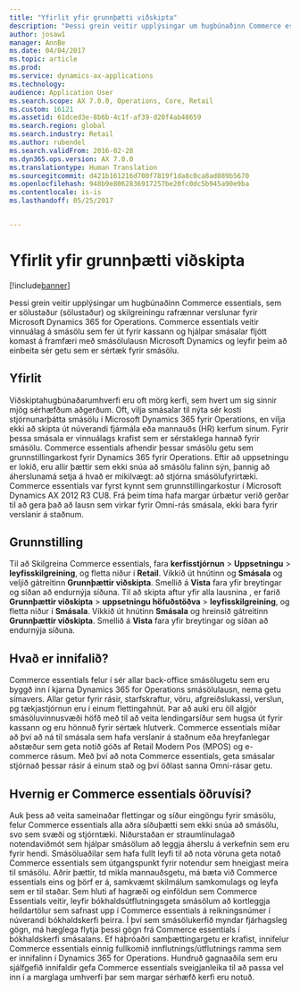 ```yaml
---
title: "Yfirlit yfir grunnþætti viðskipta"
description: "Þessi grein veitir upplýsingar um hugbúnaðinn Commerce essentials, sem er sölustaður (sölustaður) og skilgreiningu rafrænnar verslunar fyrir Microsoft Dynamics 365 for Operations. Commerce essentials veitir vinnuálag á smásölu sem fer út fyrir kassann og hjálpar smásalar fljótt komast á framfæri með smásölulausn Microsoft Dynamics og leyfir þeim að einbeita sér getu sem er sértæk fyrir smásölu."
author: josaw1
manager: AnnBe
ms.date: 04/04/2017
ms.topic: article
ms.prod: 
ms.service: dynamics-ax-applications
ms.technology: 
audience: Application User
ms.search.scope: AX 7.0.0, Operations, Core, Retail
ms.custom: 16121
ms.assetid: 61dced3e-8b6b-4c1f-af39-d20f4ab48659
ms.search.region: global
ms.search.industry: Retail
ms.author: rubendel
ms.search.validFrom: 2016-02-28
ms.dyn365.ops.version: AX 7.0.0
ms.translationtype: Human Translation
ms.sourcegitcommit: d421b161216d700f7819f1da8c0ca8ad089b5670
ms.openlocfilehash: 948b9e8062836917257be20fc0dc5b945a90e9ba
ms.contentlocale: is-is
ms.lasthandoff: 05/25/2017


---
```


# <a name="commerce-essentials-overview"></a>Yfirlit yfir grunnþætti viðskipta

[!include[banner](includes/banner.md)]


Þessi grein veitir upplýsingar um hugbúnaðinn Commerce essentials, sem er sölustaður (sölustaður) og skilgreiningu rafrænnar verslunar fyrir Microsoft Dynamics 365 for Operations. Commerce essentials veitir vinnuálag á smásölu sem fer út fyrir kassann og hjálpar smásalar fljótt komast á framfæri með smásölulausn Microsoft Dynamics og leyfir þeim að einbeita sér getu sem er sértæk fyrir smásölu. 

<a name="overview"></a>Yfirlit
--------

Viðskiptahugbúnaðarumhverfi eru oft mörg kerfi, sem hvert um sig sinnir mjög sérhæfðum aðgerðum. Oft, vilja smásalar til nýta sér kosti stjórnunarþátta smásölu í Microsoft Dynamics 365 fyrir Operations, en vilja ekki að skipta út núverandi fjármála eða mannauðs (HR) kerfum sínum. Fyrir þessa smásala er vinnuálags krafist sem er sérstaklega hannað fyrir smásölu. Commerce essentials afhendir þessar smásölu getu sem grunnstillingarkost fyrir Dynamics 365 fyrir Operations. Eftir að uppsetningu er lokið, eru allir þættir sem ekki snúa að smásölu falinn sýn, þannig að áherslunamá setja á hvað er mikilvægt: að stjórna smásölufyrirtæki. Commerce essentials var fyrst kynnt sem grunnstillingarkostur í Microsoft Dynamics AX 2012 R3 CU8. Frá þeim tíma hafa margar úrbætur verið gerðar til að gera það að lausn sem virkar fyrir Omni-rás smásala, ekki bara fyrir verslanir á staðnum.

## <a name="configuration"></a>Grunnstilling
Til að Skilgreina Commerce essentials, fara **kerfisstjórnun** &gt; **Uppsetningu** &gt; **leyfisskilgreining**, og fletta niður í **Retail**. Víkkið út hnútinn og **Smásala** og veljið gátreitinn **Grunnþættir viðskipta**. Smellið á **Vista** fara yfir breytingar og síðan að endurnýja síðuna. Til að skipta aftur yfir alla lausnina , er farið **Grunnþættir viðskipta** &gt; **uppsetningu höfuðstöðva** &gt; **leyfisskilgreining**, og fletta niður í **Smásala**. Víkkið út hnútinn **Smásala** og hreinsið gátreitinn **Grunnþættir viðskipta**. Smellið á **Vista** fara yfir breytingar og síðan að endurnýja síðuna.

## <a name="what-is-included"></a>Hvað er innifalið?
Commerce essentials felur í sér allar back-office smásölugetu sem eru byggð inn í kjarna Dynamics 365 for Operations smásölulausn, nema getu símavers. Allar getur fyrir rásir, starfskraftur, vöru, afgreiðslukassi, verslun, pg tækjastjórnun eru í einum flettingahnút. Þar að auki eru öll algjör smásöluvinnusvæði höfð með til að veita lendingarsíður sem hugsa út fyrir kassann og eru hönnuð fyrir sértæk hlutverk. Commerce essentials miðar að því að ná til smásala sem hafa verslanir á staðnum eða hreyfanlegar aðstæður sem geta notið góðs af Retail Modern Pos (MPOS) og e-commerce rásum. Með því að nota Commerce essentials, geta smásalar stjórnað þessar rásir á einum stað og því öðlast sanna Omni-rásar getu.

## <a name="how-is-commerce-essentials-different"></a>Hvernig er Commerce essentials öðruvísi?
Auk þess að veita sameinaðar flettingar og síður eingöngu fyrir smásölu, felur Commerce essentials alla aðra síðuþætti sem ekki snúa að smásölu, svo sem svæði og stjórntæki. Niðurstaðan er straumlínulagað notendaviðmót sem hjálpar smásölum að leggja áherslu á verkefnin sem eru fyrir hendi. Smásöluaðilar sem hafa fullt leyfi til að nota vöruna geta notað Commerce essentials sem útgangspunkt fyrir notendur sem hneigjast meira til smásölu. Aðrir þættir, td mikla mannauðsgetu, má bæta við Commerce essentials eins og þörf er á, samkvæmt skilmálum  samkomulags og leyfa sem er til staðar. Sem hluti af hagræði og einföldun sem Commerce Essentials veitir, leyfir bókhaldsútflutningsgeta smásölum að kortleggja heildartölur sem safnast upp í Commerce essentials á reikningsnúmer í núverandi bókhaldskerfi þeirra. Í því sem smásölukerfið myndar fjárhagsleg gögn, má hæglega flytja þessi gögn frá Commerce essentials í bókhaldskerfi smásalans. Ef háþróaðri samþættingargetu er krafist, innifelur Commerce essentials einnig fullkomið innflutnings/útflutnings ramma sem er innifalinn í Dynamics 365 for Operations. Hundruð gagnaaðila sem eru sjálfgefið innifaldir gefa Commerce essentials sveigjanleika til að passa vel inn í a marglaga umhverfi þar sem margar sérhæfð kerfi eru notuð.





